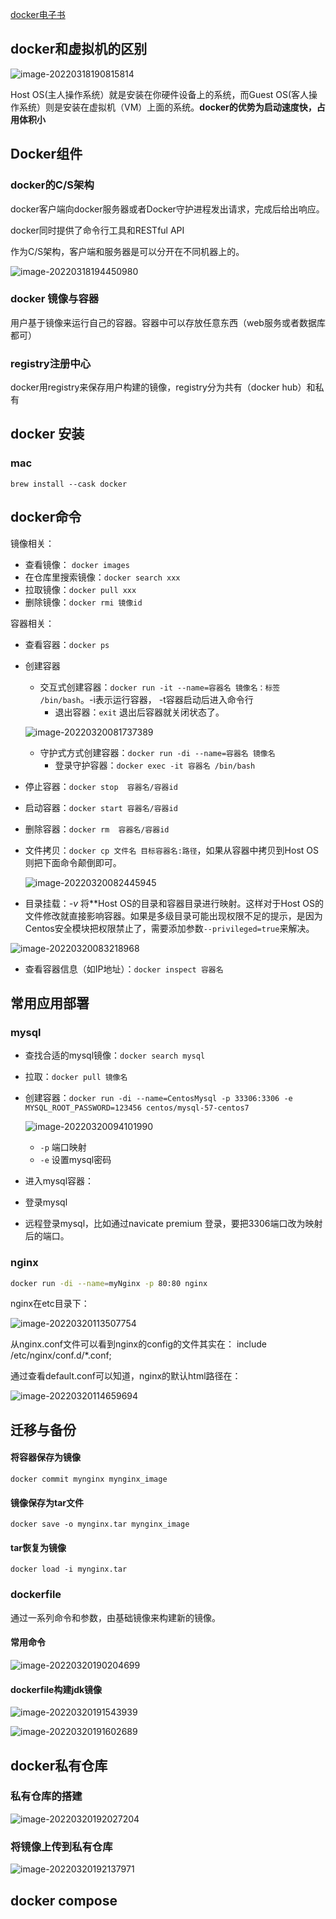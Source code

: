 

[docker电子书](https://yeasy.gitbook.io/docker_practice/)

## docker和虚拟机的区别

![image-20220318190815814](https://notes-imgs.oss-cn-shanghai.aliyuncs.com/note-imgs/image-20220318190815814.png)

Host OS(主人操作系统）就是安装在你硬件设备上的系统，而Guest OS(客人操作系统）则是安装在虚拟机（VM）上面的系统。**docker的优势为启动速度快，占用体积小**



## Docker组件

### docker的C/S架构

docker客户端向docker服务器或者Docker守护进程发出请求，完成后给出响应。

docker同时提供了命令行工具和RESTful API

作为C/S架构，客户端和服务器是可以分开在不同机器上的。

![image-20220318194450980](https://notes-imgs.oss-cn-shanghai.aliyuncs.com/note-imgs/image-20220318194450980.png)





### docker 镜像与容器

用户基于镜像来运行自己的容器。容器中可以存放任意东西（web服务或者数据库都可）

### registry注册中心

docker用registry来保存用户构建的镜像，registry分为共有（docker hub）和私有





## docker 安装

### mac

```shell
brew install --cask docker
```





## docker命令

镜像相关：

* 查看镜像： `docker images`
* 在仓库里搜索镜像：`docker search xxx`
* 拉取镜像：`docker pull xxx`
* 删除镜像：`docker rmi 镜像id`



容器相关：

* 查看容器：`docker ps`

* 创建容器

  * 交互式创建容器：`docker run -it --name=容器名 镜像名：标签 /bin/bash`。-i表示运行容器， -t容器启动后进入命令行
    * 退出容器：`exit` 退出后容器就关闭状态了。

  ![image-20220320081737389](https://notes-imgs.oss-cn-shanghai.aliyuncs.com/note-imgs/image-20220320081737389.png)

  * 守护式方式创建容器：`docker run -di --name=容器名 镜像名 `
    * 登录守护容器：`docker exec -it 容器名 /bin/bash`

  

* 停止容器：`docker stop  容器名/容器id`

* 启动容器：`docker start 容器名/容器id `

* 删除容器：`docker rm  容器名/容器id`

  

  

* 文件拷贝：`docker cp 文件名 目标容器名:路径`，如果从容器中拷贝到Host OS 则把下面命令颠倒即可。

  ![image-20220320082445945](https://notes-imgs.oss-cn-shanghai.aliyuncs.com/note-imgs/image-20220320082445945.png)



* 目录挂载：*-v*    将**Host OS的目录和容器目录进行映射。这样对于Host OS的文件修改就直接影响容器。如果是多级目录可能出现权限不足的提示，是因为Centos安全模块把权限禁止了，需要添加参数`--privileged=true`来解决。

![image-20220320083218968](https://notes-imgs.oss-cn-shanghai.aliyuncs.com/note-imgs/image-20220320083218968.png)





* 查看容器信息（如IP地址）：`docker inspect 容器名`





## 常用应用部署

### mysql

* 查找合适的mysql镜像：`docker search mysql`

* 拉取：`docker pull 镜像名`

* 创建容器：`docker run -di --name=CentosMysql -p 33306:3306 -e MYSQL_ROOT_PASSWORD=123456 centos/mysql-57-centos7`

  ![image-20220320094101990](https://notes-imgs.oss-cn-shanghai.aliyuncs.com/note-imgs/image-20220320094101990.png)

  * `-p` 端口映射
  * `-e` 设置mysql密码

* 进入mysql容器：

* 登录mysql

* 远程登录mysql，比如通过navicate premium 登录，要把3306端口改为映射后的端口。



###  nginx

```sh
docker run -di --name=myNginx -p 80:80 nginx
```

nginx在etc目录下：

![image-20220320113507754](https://notes-imgs.oss-cn-shanghai.aliyuncs.com/note-imgs/image-20220320113507754.png)

从nginx.conf文件可以看到nginx的config的文件其实在： include /etc/nginx/conf.d/*.conf;

通过查看default.conf可以知道，nginx的默认html路径在：

![image-20220320114659694](https://notes-imgs.oss-cn-shanghai.aliyuncs.com/note-imgs/image-20220320114659694.png)

## 迁移与备份

#### 将容器保存为镜像

```shell
docker commit mynginx mynginx_image
```

#### 镜像保存为tar文件

```shell
docker save -o mynginx.tar mynginx_image
```

#### tar恢复为镜像

```shell
docker load -i mynginx.tar
```

















### dockerfile

通过一系列命令和参数，由基础镜像来构建新的镜像。

#### 常用命令

![image-20220320190204699](https://notes-imgs.oss-cn-shanghai.aliyuncs.com/note-imgs/image-20220320190204699.png)



#### dockerfile构建jdk镜像

![image-20220320191543939](https://notes-imgs.oss-cn-shanghai.aliyuncs.com/note-imgs/image-20220320191543939.png)

![image-20220320191602689](https://notes-imgs.oss-cn-shanghai.aliyuncs.com/note-imgs/image-20220320191602689.png)





## docker私有仓库



### 私有仓库的搭建

![image-20220320192027204](https://notes-imgs.oss-cn-shanghai.aliyuncs.com/note-imgs/image-20220320192027204.png)



### 将镜像上传到私有仓库

![image-20220320192137971](https://notes-imgs.oss-cn-shanghai.aliyuncs.com/note-imgs/image-20220320192137971.png)







## docker compose









